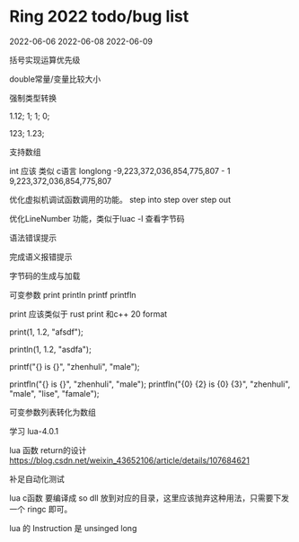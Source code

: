 # Ring 2022 todo/bug list

2022-06-06
2022-06-08
2022-06-09

括号实现运算优先级

double常量/变量比较大小

强制类型转换

<int>1.12;
<double>1;
<bool>1;
<bool>0;

<string>123;
<string>1.23;



支持数组


int 应该 类似  c语言 longlong 
-9,223,372,036,854,775,807 - 1
9,223,372,036,854,775,807


优化虚拟机调试函数调用的功能。
step into
step over
step out

优化LineNumber 功能，类似于luac -l 查看字节码


语法错误提示

完成语义报错提示


字节码的生成与加载
 

可变参数 print println printf printfln

print 应该类似于  rust print 和c++ 20 format

print(1, 1.2, "afsdf");

println(1, 1.2, "asdfa");

printf("{} is {}", "zhenhuli", "male");

printfln("{} is {}", "zhenhuli", "male");
printfln("{0} {2} is {0} {3}", "zhenhuli", "male", "lise", "famale");

可变参数列表转化为数组






学习 lua-4.0.1


lua 函数 return的设计
https://blog.csdn.net/weixin_43652106/article/details/107684621




补足自动化测试


lua c函数 要编译成 so dll 放到对应的目录，这里应该抛弃这种用法，只需要下发 一个 ringc 即可。


lua 的 Instruction 是 unsinged long